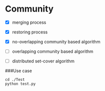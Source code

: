 # Community

- [x] merging process 

- [x] restoring process

- [x] no-overlapping community based algorithm

- [ ] overlapping community based algorithm

- [ ] distributed set-cover algorithm

###Use case

    cd ./Test
    python test.py

